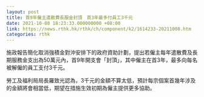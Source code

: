 ```yaml
---
layout: post
title: 首9年僱主遣散費長服金封頂　首3年最多付員工3千元
date: 2021-10-08 18:23:33.000000000 +08:00
link: https://news.rthk.hk/rthk/ch/component/k2/1614233-20211008.htm
categories: rthk
---
```


施政報告簡化取消強積金對沖安排下的政府資助計劃，提出若僱主每年遣散費及長期服務金支出為50萬元內，首9年開支會「封頂」，其中僱主在首3年，最多向每名被解僱的員工支付3千元。

勞工及福利局局長羅致光認為，3千元的金額不算太低，預計每宗個案首幾年涉及的金額將會相當低，期望在措施生效初期為僱主提供更多協助。
